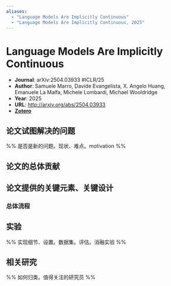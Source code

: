 ```yaml
---
aliases:
  - "Language Models Are Implicitly Continuous"
  - "Language Models Are Implicitly Continuous, 2025"
---
```

# Language Models Are Implicitly Continuous

- **Journal**: arXiv:2504.03933 #ICLR/25
- **Author**: Samuele Marro, Davide Evangelista, X. Angelo Huang, Emanuele La Malfa, Michele Lombardi, Michael Wooldridge
- **Year**: 2025
- **URL**: http://arxiv.org/abs/2504.03933
- [**Zotero**](zotero://select/items/@2025LanguageModelsAreMarro)

## 论文试图解决的问题

%% 是否是新的问题。现状、难点。motivation %%

## 论文的总体贡献

## 论文提供的关键元素、关键设计

### 总体流程

## 实验

%% 实现细节、设置。数据集。评估。消融实验 %%

## 相关研究

%% 如何归类。值得关注的研究员 %%
